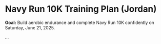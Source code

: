 # Navy Run 10K Training Plan (Jordan)

**Goal:** Build aerobic endurance and complete Navy Run 10K confidently on Saturday, June 21, 2025.

...